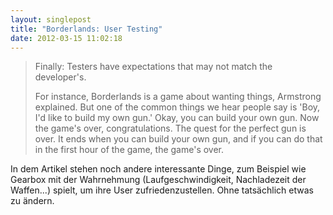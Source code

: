 ```yaml
---
layout: singlepost
title: "Borderlands: User Testing"
date: 2012-03-15 11:02:18
---
```


> Finally: Testers have expectations that may not match the developer's.
>
> For instance, Borderlands is a game about wanting things, Armstrong explained. But one of the common things we hear people say is 'Boy, I'd like to build my own gun.' Okay, you can build your own gun. Now the game's over, congratulations. The quest for the perfect gun is over. It ends when you can build your own gun, and if you can do that in the first hour of the game, the game's over.

In dem Artikel stehen noch andere interessante Dinge, zum Beispiel wie Gearbox mit der Wahrnehmung (Laufgeschwindigkeit, Nachladezeit der Waffen...) spielt, um ihre User zufriedenzustellen. Ohne tatsächlich etwas zu ändern.
